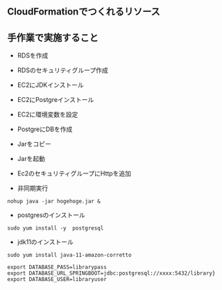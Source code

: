 ## CloudFormationでつくれるリソース


## 手作業で実施すること
* RDSを作成
* RDSのセキュリティグループ作成
* EC2にJDKインストール
* EC2にPostgreインストール
* EC2に環境変数を設定
* PostgreにDBを作成
* Jarをコピー
* Jarを起動
* Ec2のセキュリティグループにHttpを追加

* 非同期実行
```aidl
nohup java -jar hogehoge.jar &
```

* postgresのインストール
```aidl
sudo yum install -y  postgresql
```

* jdk11のインストール
```aidl
sudo yum install java-11-amazon-corretto

```

```aidl
export DATABASE_PASS=librarypass
export DATABASE_URL_SPRINGBOOT=jdbc:postgresql://xxxx:5432/library}
export DATABASE_USER=libraryuser

```
